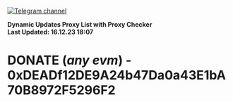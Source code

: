[![Telegram channel](https://img.shields.io/endpoint?url=https://runkit.io/damiankrawczyk/telegram-badge/branches/master?url=https://t.me/n4z4v0d)](https://t.me/n4z4v0d) 

**Dynamic Updates Proxy List with Proxy Checker**  
**Last Updated: 16.12.23 18:07**

# DONATE (_any evm_) - 0xDEADf12DE9A24b47Da0a43E1bA70B8972F5296F2
